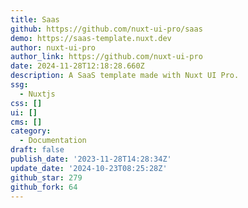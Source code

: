 ```yaml
---
title: Saas
github: https://github.com/nuxt-ui-pro/saas
demo: https://saas-template.nuxt.dev
author: nuxt-ui-pro
author_link: https://github.com/nuxt-ui-pro
date: 2024-11-28T12:18:28.660Z
description: A SaaS template made with Nuxt UI Pro.
ssg:
  - Nuxtjs
css: []
ui: []
cms: []
category:
  - Documentation
draft: false
publish_date: '2023-11-28T14:28:34Z'
update_date: '2024-10-23T08:25:28Z'
github_star: 279
github_fork: 64
---
```

